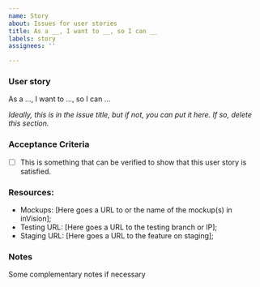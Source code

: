 ```yaml
---
name: Story
about: Issues for user stories
title: As a __, I want to __, so I can __
labels: story
assignees: ''

---
```


### User story
As a ..., I want to ..., so I can ...

*Ideally, this is in the issue title, but if not, you can put it here. If so, delete this section.*

### Acceptance Criteria

- [ ] This is something that can be verified to show that this user story is satisfied.

### Resources:

* Mockups: [Here goes a URL to or the name of the mockup(s) in inVision];
* Testing URL: [Here goes a URL to the testing branch or IP];
* Staging URL: [Here goes a URL to the feature on staging];

### Notes

Some complementary notes if necessary
